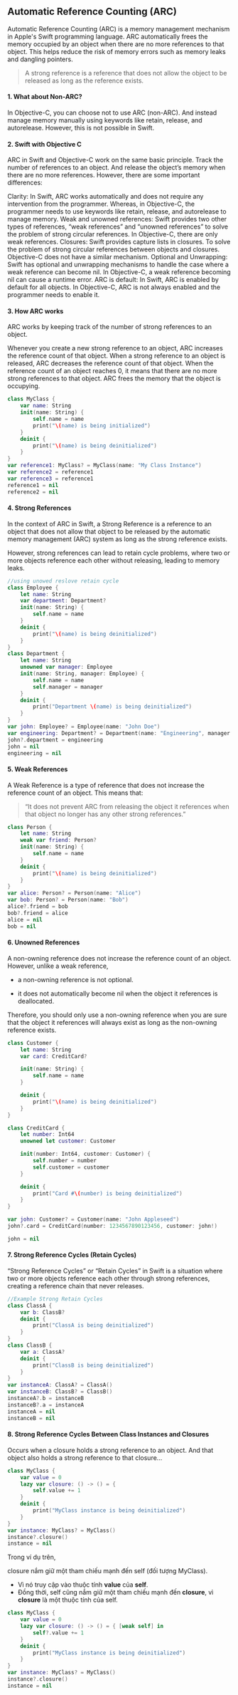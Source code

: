 ## Automatic Reference Counting (ARC)
Automatic Reference Counting (ARC) is a memory management mechanism in Apple's Swift programming language. ARC automatically frees the memory occupied by an object when there are no more references to that object. This helps reduce the risk of memory errors such as memory leaks and dangling pointers.

> A strong reference is a reference that does not allow the object to be released as long as the reference exists.

#### 1. What about Non-ARC?
In Objective-C, you can choose not to use ARC (non-ARC). And instead manage memory manually using keywords like retain, release, and autorelease. However, this is not possible in Swift.

#### 2. Swift with Objective C

ARC in Swift and Objective-C work on the same basic principle. Track the number of references to an object. And release the object’s memory when there are no more references. However, there are some important differences:

Clarity: In Swift, ARC works automatically and does not require any intervention from the programmer. Whereas, in Objective-C, the programmer needs to use keywords like retain, release, and autorelease to manage memory.
Weak and unowned references: Swift provides two other types of references, “weak references” and “unowned references” to solve the problem of strong circular references. In Objective-C, there are only weak references.
Closures: Swift provides capture lists in closures. To solve the problem of strong circular references between objects and closures. Objective-C does not have a similar mechanism.
Optional and Unwrapping: Swift has optional and unwrapping mechanisms to handle the case where a weak reference can become nil. In Objective-C, a weak reference becoming nil can cause a runtime error. ARC is default: In Swift, ARC is enabled by default for all objects. In Objective-C, ARC is not always enabled and the programmer needs to enable it.
#### 3. How ARC works
ARC works by keeping track of the number of strong references to an object.

Whenever you create a new strong reference to an object, ARC increases the reference count of that object.
When a strong reference to an object is released, ARC decreases the reference count of that object.
When the reference count of an object reaches 0, it means that there are no more strong references to that object. ARC frees the memory that the object is occupying.
```Swift
class MyClass {
    var name: String
    init(name: String) {
        self.name = name
        print("\(name) is being initialized")
    }
    deinit {
        print("\(name) is being deinitialized")
    }
}
var reference1: MyClass? = MyClass(name: "My Class Instance")
var reference2 = reference1
var reference3 = reference1
reference1 = nil
reference2 = nil
```
#### 4. Strong References
In the context of ARC in Swift, a Strong Reference is a reference to an object that does not allow that object to be released by the automatic memory management (ARC) system as long as the strong reference exists.

However, strong references can lead to retain cycle problems, where two or more objects reference each other without releasing, leading to memory leaks.
```Swift
//using unowed reslove retain cycle
class Employee {
    let name: String
    var department: Department?
    init(name: String) {
        self.name = name
    }
    deinit {
        print("\(name) is being deinitialized")
    }
}
class Department {
    let name: String
    unowned var manager: Employee
    init(name: String, manager: Employee) {
        self.name = name
        self.manager = manager
    }
    deinit {
        print("Department \(name) is being deinitialized")
    }
}
var john: Employee? = Employee(name: "John Doe")
var engineering: Department? = Department(name: "Engineering", manager: john!)
john?.department = engineering
john = nil
engineering = nil
```
#### 5. Weak References
A Weak Reference is a type of reference that does not increase the reference count of an object. This means that:
>“It does not prevent ARC from releasing the object it references when that object no longer has any other strong references.”

```Swift
class Person {
    let name: String
    weak var friend: Person?
    init(name: String) {
        self.name = name
    }
    deinit {
        print("\(name) is being deinitialized")
    }
}
var alice: Person? = Person(name: "Alice")
var bob: Person? = Person(name: "Bob")
alice?.friend = bob
bob?.friend = alice
alice = nil
bob = nil
```
#### 6. Unowned References
A non-owning reference does not increase the reference count of an object. However, unlike a weak reference,

* a non-owning reference is not optional.

* it does not automatically become nil when the object it references is deallocated.

Therefore, you should only use a non-owning reference when you are sure that the object it references will always exist as long as the non-owning reference exists.

```Swift
class Customer {
    let name: String
    var card: CreditCard?

    init(name: String) {
        self.name = name
    }

    deinit {
        print("\(name) is being deinitialized")
    }
}

class CreditCard {
    let number: Int64
    unowned let customer: Customer

    init(number: Int64, customer: Customer) {
        self.number = number
        self.customer = customer
    }

    deinit {
        print("Card #\(number) is being deinitialized")
    }
}

var john: Customer? = Customer(name: "John Appleseed")
john?.card = CreditCard(number: 1234567890123456, customer: john!)

john = nil
```
#### 7. Strong Reference Cycles (Retain Cycles)
“Strong Reference Cycles” or “Retain Cycles” in Swift is a situation where two or more objects reference each other through strong references, creating a reference chain that never releases.
```Swift
//Example Strong Retain Cycles
class ClassA {
    var b: ClassB?
    deinit {
        print("ClassA is being deinitialized")
    }
}
class ClassB {
    var a: ClassA?
    deinit {
        print("ClassB is being deinitialized")
    }
}
var instanceA: ClassA? = ClassA()
var instanceB: ClassB? = ClassB()
instanceA?.b = instanceB
instanceB?.a = instanceA
instanceA = nil
instanceB = nil
```
#### 8. Strong Reference Cycles Between Class Instances and Closures
Occurs when a closure holds a strong reference to an object. And that object also holds a strong reference to that closure…

```SWift
class MyClass {
    var value = 0
    lazy var closure: () -> () = {
        self.value += 1
    }
    deinit {
        print("MyClass instance is being deinitialized")
    }
}
var instance: MyClass? = MyClass()
instance?.closure()
instance = nil
```
Trong ví dụ trên,

closure nắm giữ một tham chiếu mạnh đến self (đối tượng MyClass).
* Vì nó truy cập vào thuộc tính **value** của **self**.
* Đồng thời, self cũng nắm giữ một tham chiếu mạnh đến **closure**, vì **closure** là một thuộc tính của self.
```Swift
class MyClass {
    var value = 0
    lazy var closure: () -> () = { [weak self] in
        self?.value += 1
    }
    deinit {
        print("MyClass instance is being deinitialized")
    }
}
var instance: MyClass? = MyClass()
instance?.closure()
instance = nil
```